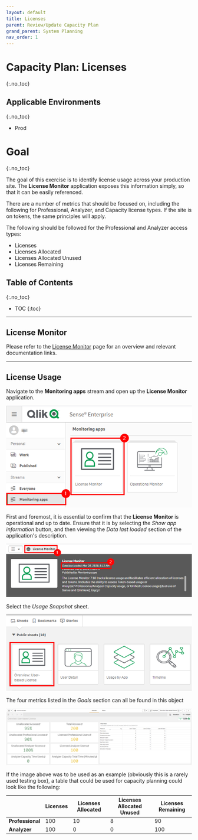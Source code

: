 ```yaml
---
layout: default
title: Licenses
parent: Review/Update Capacity Plan
grand_parent: System Planning
nav_order: 1
---
```


# Capacity Plan: Licenses <i class="fas fa-dolly-flatbed fa-xs" title="Shipped | Native Capability"></i>
{:.no_toc}

## Applicable Environments
{:.no_toc}
- Prod

# Goal
{:.no_toc}

The goal of this exercise is to identify license usage across your production site. The **License Monitor** application exposes this information simply, so that it can be easily referenced.

There are a number of metrics that should be focused on, including the following for Professional, Analyzer, and Capacity license types. If the site is on tokens, the same principles will apply.

The following should be followed for the Professional and Analyzer access types:

- Licenses
- Licenses Allocated
- Licenses Allocated Unused
- Licenses Remaining

## Table of Contents
{:.no_toc}

* TOC
{:toc}

-------------------------

## License Monitor

Please refer to the [License Monitor](../../tooling/license_monitor.md) page for an overview and relevant documentation links.

-------------------------

## License Usage

Navigate to the **Monitoring apps** stream and open up the **License Monitor** application.

[![capacity_planning_licenses_1.png](images/capacity_planning_licenses_1.png)](https://raw.githubusercontent.com/qs-admin-guide/qs-admin-guide/master/docs/system_planning/review_update_capacity_plan/images/capacity_planning_licenses_1.png)

First and foremost, it is essential to confirm that the **License Monitor** is operational and up to date. Ensure that it is by selecting the _Show app information_ button, and then viewing the _Data last loaded_ section of the application's description.

[![capacity_planning_licenses_0.png](images/capacity_planning_licenses_0.png)](https://raw.githubusercontent.com/qs-admin-guide/qs-admin-guide/master/docs/system_planning/review_update_capacity_plan/images/capacity_planning_licenses_0.png)

Select the _Usage Snapshot_ sheet.

[![capacity_planning_licenses_11.png](images/capacity_planning_licenses_2.png)](https://raw.githubusercontent.com/qs-admin-guide/qs-admin-guide/master/docs/system_planning/review_update_capacity_plan/images/capacity_planning_licenses_2.png)

The four metrics listed in the _Goals_ section can all be found in this object

[![capacity_planning_licenses_10.png](images/capacity_planning_licenses_3.png)](https://raw.githubusercontent.com/qs-admin-guide/qs-admin-guide/master/docs/system_planning/review_update_capacity_plan/images/capacity_planning_licenses_3.png)

If the image above was to be used as an example (obviously this is a rarely used testing box), a table that could be used for capacity planning could look like the following:

|                  | Licenses | Licenses Allocated | Licenses Allocated Unused | Licenses Remaining |
|------------------|----------|--------------------|---------------------------|--------------------|
| **Professional** | 100      | 10                 | 8                         | 90                 |
| **Analyzer**     | 100      | 0                  | 0                         | 100                |
